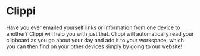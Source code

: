 # Clippi

Have you ever emailed yourself links or information from one device to another? Clippi will help you with just that. Clippi will automatically read your clipboard as you go about your day and add it to your workspace, which you can then find on your other devices simply by going to our website!
